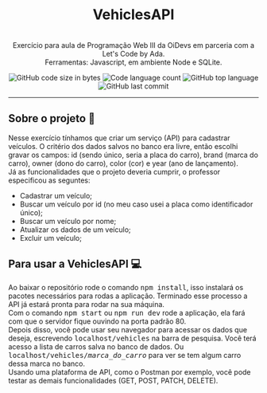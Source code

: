 <h1 align="center">
	VehiclesAPI
</h1>

<p align="center"><br>
Exercício para aula de Programação Web III da OiDevs em parceria com a Let's Code by Ada.<br>
Ferramentas: Javascript, em ambiente Node e SQLite.<br>

</p>

<p align="center">
	<img alt="GitHub code size in bytes" src="https://img.shields.io/github/languages/code-size/rafaelabdm/VehiclesAPI?color=lightblue" />
	<img alt="Code language count" src="https://img.shields.io/github/languages/count/rafaelabdm/VehiclesAPI?color=yellow" />
	<img alt="GitHub top language" src="https://img.shields.io/github/languages/top/rafaelabdm/VehiclesAPI?color=blue" />
	<img alt="GitHub last commit" src="https://img.shields.io/github/last-commit/rafaelabdm/VehiclesAPI?color=green" />
</p>

---

<h2>Sobre o projeto 🚗</h2>

<p>
Nesse exercício tínhamos que criar um serviço (API) para cadastrar veículos. O critério dos dados salvos no banco era livre, então escolhi gravar
os campos: id (sendo único, seria a placa do carro), brand (marca do carro), owner (dono do carro), color (cor) e year (ano de lançamento).<br>
Já as funcionalidades que o projeto deveria cumprir, o professor especificou as seguntes:

  * Cadastrar um veículo;
  * Buscar um veículo por id (no meu caso usei a placa como identificador único);
  * Buscar um veículo por nome;
  * Atualizar os dados de um veículo;
  * Excluir um veículo;
  
</p>

<h2>Para usar a VehiclesAPI 💻</h2>

<p>
Ao baixar o repositório rode o comando <TT>npm install</TT>, isso instalará os pacotes necessários para rodas a aplicação.
Terminado esse processo a API já estará pronta para rodar na sua máquina.<br>
Com o comando <TT>npm start</TT> ou <TT>npm run dev</TT> rode a aplicação, ela fará com que o servidor fique ouvindo na porta padrão 80.<br>
Depois disso, você pode usar seu navegador para acessar os dados que deseja, escrevendo <TT>localhost/vehicles</TT> na barra de pesquisa. 
Você terá acesso a lista de carros salva no banco de dados. Ou <TT>localhost/vehicles/<i>marca_do_carro</i></TT> para ver se tem algum carro
dessa marca no banco. <br>
Usando uma plataforma de API, como o Postman por exemplo, você pode testar as demais funcionalidades (GET, POST, PATCH, DELETE).
</p>

